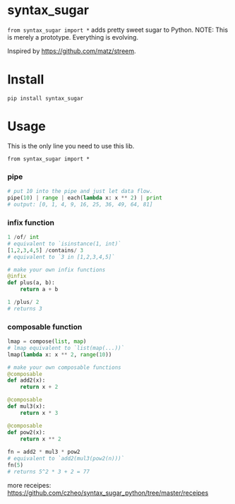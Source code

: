# syntax_sugar

`from syntax_sugar import *` adds pretty sweet sugar to Python. NOTE: This is merely a prototype. Everything is evolving.

Inspired by https://github.com/matz/streem. 

# Install
```
pip install syntax_sugar
```

# Usage
This is the only line you need to use this lib.
```
from syntax_sugar import *
```

### pipe
``` python
# put 10 into the pipe and just let data flow.
pipe(10) | range | each(lambda x: x ** 2) | print
# output: [0, 1, 4, 9, 16, 25, 36, 49, 64, 81]
```

### infix function
``` python
1 /of/ int
# equivalent to `isinstance(1, int)`
[1,2,3,4,5] /contains/ 3
# equivalent to `3 in [1,2,3,4,5]`

# make your own infix functions
@infix
def plus(a, b):
    return a + b

1 /plus/ 2
# returns 3
```

### composable function
``` python
lmap = compose(list, map)
# lmap equivalent to `list(map(...))`
lmap(lambda x: x ** 2, range(10))

# make your own composable functions
@composable
def add2(x):
    return x + 2

@composable
def mul3(x):
    return x * 3

@composable
def pow2(x):
    return x ** 2
    
fn = add2 * mul3 * pow2
# equivalent to `add2(mul3(pow2(n)))`
fn(5)
# returns 5^2 * 3 + 2 = 77
```

more receipes: https://github.com/czheo/syntax_sugar_python/tree/master/receipes
